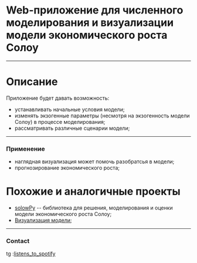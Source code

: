 # Web-приложение для численного моделирования и визуализации модели экономического роста Солоу

---

# Описание

Приложение будет давать возможность:

- устанавливать начальные условия модели;
- изменять экзогенные параметры (несмотря на экзогенность модели Солоу) в процессе моделирования;
- рассматривать различные сценарии модели; 

---

### Применение

- наглядная визуализация может помочь разобратсья в модели;
- прогнозирование экономического роста;


# Похожие и аналогичные проекты
- [solowPy](https://github.com/solowPy/solowPy) -- библиотека для решения, моделирования и оценки модели экономического роста Солоу;
- [Визуализация модели](https://github.com/jbduarte/blog/blob/master/_notebooks/2021-02-16-Solow.ipynb);


---

### Contact

tg :[listens_to_spotify](https://t.me/listens_to_spotify)

